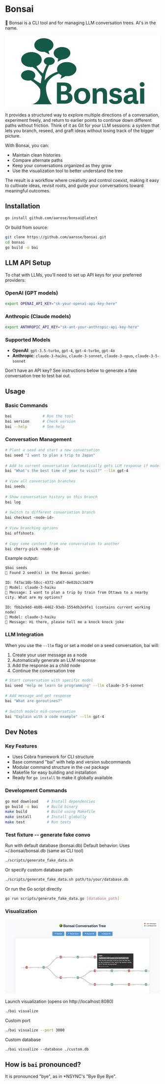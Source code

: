 # Bonsai
🌳 Bonsai is a CLI tool and for managing LLM conversation trees. AI's in the name.

![Bonsai logo](assets/bonsai.png)

It provides a structured way to explore multiple directions of a conversation, experiment freely, and return to earlier points to continue down different paths without friction. Think of it as Git for your LLM sessions: a system that lets you branch, reseed, and graft ideas without losing track of the bigger picture.

With Bonsai, you can:
- Maintain clean histories
- Compare alternate paths
- Keep your conversations organized as they grow
- Use the visualization tool to better understand the tree

The result is a workflow where creativity and control coexist, making it easy to cultivate ideas, revisit roots, and guide your conversations toward meaningful
outcomes.

## Installation

```bash
go install github.com/aarose/bonsai@latest
```

Or build from source:
```bash
git clone https://github.com/aarose/bonsai.git
cd bonsai
go build -o bai
```

## LLM API Setup

To chat with LLMs, you'll need to set up API keys for your preferred providers:

### OpenAI (GPT models)
```bash
export OPENAI_API_KEY="sk-your-openai-api-key-here"
```

### Anthropic (Claude models)
```bash
export ANTHROPIC_API_KEY="sk-ant-your-anthropic-api-key-here"
```

### Supported Models
- **OpenAI**: `gpt-3.5-turbo`, `gpt-4`, `gpt-4-turbo`, `gpt-4o`
- **Anthropic**: `claude-3-haiku`, `claude-3-sonnet`, `claude-3-opus`, `claude-3-5-sonnet`

Don't have an API key? See instructions below to generate a fake conversation tree to test bai out.

## Usage

### Basic Commands
```bash
bai              # Run the tool
bai version      # Check version
bai --help       # See help
```

### Conversation Management
```bash
# Plant a seed and start a new conversation
bai seed "I want to plan a trip to Japan"

# Add to current conversation (automatically gets LLM response if model is set)
bai "What's the best time of year to visit?" --llm gpt-4

# View all conversation branches
bai seeds

# Show conversation history on this branch
bai log

# Switch to different conversation branch
bai checkout <node-id>

# View branching options
bai offshoots

# Copy some context from one conversation to another
bai cherry-pick <node-id>
```

Example output:
```
$bai seeds
🌱 Found 2 seed(s) in the Bonsai garden:

ID: f47ac10b-58cc-4372-a567-0e02b2c3d479
🧠 Model: claude-3-haiku
💬 Message: I want to plan a trip by train from Ottawa to a nearby city. What are my options?

ID: fbb2e9dd-4b0b-4462-93eb-1554db2e9fe1 (contains current working node)
🧠 Model: claude-3-haiku
💬 Message: Hi there, please tell me a knock knock joke
```

### LLM Integration
When you use the `--llm` flag or set a model on a seed conversation, bai will:
1. Create your user message as a node
2. Automatically generate an LLM response
3. Add the response as a child node
4. Continue the conversation tree

```bash
# Start conversation with specific model
bai seed "Help me learn Go programming" --llm claude-3-5-sonnet

# Add message and get response
bai "What are goroutines?"

# Switch models mid-conversation
bai "Explain with a code example" --llm gpt-4
```

## Dev Notes

### Key Features
- Uses Cobra framework for CLI structure
- Base command "bai" with help and version subcommands
- Modular command structure in the `cmd` package
- Makefile for easy building and installation
- Ready for `go install` to make it globally available

### Development Commands
```bash
go mod download    # Install dependencies
go build -o bai    # Build binary
make build         # Build using Makefile
make install       # Install globally
make test          # Run tests
```

### Test fixture -- generate fake convo

Run with default database (bonsai.db)
Default behavior: Uses ~/.bonsai/bonsai.db (same as CLI tool)
```bash
./scripts/generate_fake_data.sh
```

Or specify custom database path
```bash
./scripts/generate_fake_data.sh path/to/your/database.db
```

Or run the Go script directly
```bash
go run scripts/generate_fake_data.go [database_path]
```

### Visualization
![Visualization Screenshot](assets/visualization.png)

Launch visualization (opens on http://localhost:8080)
```bash
./bai visualize
```

Custom port
```bash
./bai visualize --port 3000
```

Custom database
```
./bai visualize --database ./custom.db
```

## How is `bai` pronounced?
It is pronounced "bye", as in *NSYNC's "Bye Bye Bye".
